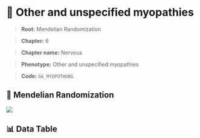 # 🧪 Other and unspecified myopathies

> **Root:** Mendelian Randomization

> **Chapter:** 6  

> **Chapter name:** Nervous

> **Phenotype:** Other and unspecified myopathies  

> **Code:** `G6_MYOPOTHUNS`

## 🧬 Mendelian Randomization  

<img src="/MR/Figures/Forward/G6_MYOPOTHUNS.png"/>

## 📊 Data Table

<CsvTableMRF src="/public/MR/Data/Forward/G6_MYOPOTHUNS.csv"/>
